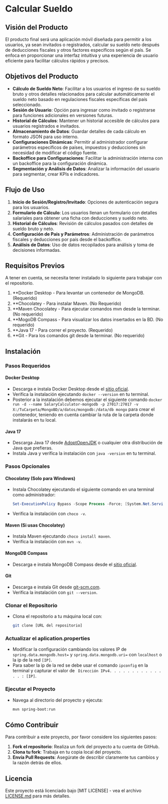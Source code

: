 # Calcular Sueldo

## Visión del Producto

El producto final será una aplicación móvil diseñada para permitir a los usuarios, ya sean invitados o registrados, calcular su sueldo neto después de deducciones fiscales y otros factores específicos según el país. Se enfoca en proporcionar una interfaz intuitiva y una experiencia de usuario eficiente para facilitar cálculos rápidos y precisos.

## Objetivos del Producto

- **Cálculo de Sueldo Neto**: Facilitar a los usuarios el ingreso de su sueldo bruto y otros detalles relacionados para calcular automáticamente el sueldo neto basado en regulaciones fiscales específicas del país seleccionado.
- **Sesión de Usuario**: Opción para ingresar como invitado o registrarse para funciones adicionales en versiones futuras.
- **Historial de Cálculos**: Mantener un historial accesible de cálculos para usuarios registrados e invitados.
- **Almacenamiento de Datos**: Guardar detalles de cada cálculo en formato JSON para uso interno.
- **Configuraciones Dinámicas**: Permitir al administrador configurar parámetros específicos de países, impuestos y deducciones sin necesidad de modificar el código fuente.
- **Backoffice para Configuraciones**: Facilitar la administración interna con un backoffice para la configuración dinámica.
- **Segmentación y Análisis de Datos**: Analizar la información del usuario para segmentar, crear KPIs e indicadores.

## Flujo de Uso

1. **Inicio de Sesión/Registro/Invitado**: Opciones de autenticación segura para los usuarios.
2. **Formulario de Cálculo**: Los usuarios llenan un formulario con detalles salariales para obtener una ficha con deducciones y sueldo neto.
3. **Historial de Cálculos**: Revisión de cálculos pasados con detalles de sueldo bruto y neto.
4. **Configuración de País y Parámetros**: Administración de parámetros fiscales y deducciones por país desde el backoffice.
5. **Análisis de Datos**: Uso de datos recopilados para análisis y toma de decisiones informadas.

## Requisitos Previos

A tener en cuenta, se necesita tener instalado lo siguiente para trabajar con el repositorio.
1. **Docker Desktop - Para levantar un contenedor de MongoDB. (Requerido)
2. **Chocolatey - Para instalar Maven. (No Requerido)
3. **Maven Chocolatey - Para ejecutar comandos mvn desde la terminar. (No requerido)
4. **MogoDB Compass - Para visualizar los datos insertados en la BD. (No requerido)
5. **Java 17 - Para correr el proyecto. (Requerido)
6. **Git - Para los comandos git desde la terminar. (No requerido)

## Instalación

### Pasos Requeridos

#### Docker Desktop

- Descarga e instala Docker Desktop desde el [sitio oficial](https://www.docker.com/products/docker-desktop).
- Verifica la instalación ejecutando `docker --version` en tu terminal.
- Posterior a la instalación debemos ejecutar el siguiente comando `docker run -d --name SalaryCalculator-mongodb -p 27017:27017 -v X:/TuCarpeta/MongoBD/a/datos/mongodb:/data/db mongo` para crear el contenedor, teniendo en cuenta cambiar la ruta de la carpeta donde instalarás en tu local.

#### Java 17

- Descarga Java 17 desde [AdoptOpenJDK](https://adoptopenjdk.net/) o cualquier otra distribución de Java que prefieras.
- Instala Java y verifica la instalación con `java -version` en tu terminal.

### Pasos Opcionales

#### Chocolatey (Solo para Windows)

- Instala Chocolatey ejecutando el siguiente comando en una terminal como administrador:

  ```powershell
  Set-ExecutionPolicy Bypass -Scope Process -Force; [System.Net.ServicePointManager]::SecurityProtocol = [System.Net.ServicePointManager]::SecurityProtocol -bor 3072; iex ((New-Object System.Net.WebClient).DownloadString('https://chocolatey.org/install.ps1'))
  ```

- Verifica la instalación con `choco -v`.

#### Maven (Si usas Chocolatey)

- Instala Maven ejecutando `choco install maven`.
- Verifica la instalación con `mvn -v`.

#### MongoDB Compass

- Descarga e instala MongoDB Compass desde el [sitio oficial](https://www.mongodb.com/products/compass).

#### Git

- Descarga e instala Git desde [git-scm.com](https://git-scm.com/).
- Verifica la instalación con `git --version`.

### Clonar el Repositorio

- Clona el repositorio a tu máquina local con:

  ```bash
  git clone [URL del repositorio]
  ```

### Actualizar el aplication.properties

- Modificar la configuración cambiando los valores IP de `spring.data.mongodb.host=` y `spring.data.mongodb.uri=` con `localhost` o la ip de la red `[IP]`.
- Para saber la ip de la red se debe usar el comando `ipconfig` en la terminal y capturar el valor de ` Dirección IPv4. . . . . . . . . . . . . . : [IP]`.

### Ejecutar el Proyecto

- Navega al directorio del proyecto y ejecuta:

  ```bash
  mvn spring-boot:run
  ```

## Cómo Contribuir

Para contribuir a este proyecto, por favor considere los siguientes pasos:
1. **Fork el repositorio**: Realiza un fork del proyecto a tu cuenta de GitHub.
2. **Clona tu fork**: Trabaja en tu copia local del proyecto.
3. **Envía Pull Requests**: Asegúrate de describir claramente tus cambios y la razón detrás de ellos.

## Licencia

Este proyecto está licenciado bajo [MIT LICENSE] - vea el archivo [LICENSE.md](LICENSE.md) para más detalles.
